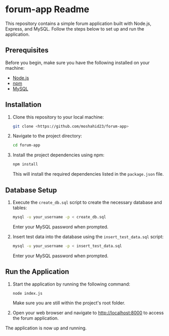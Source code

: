 # forum-app Readme

This repository contains a simple forum application built with Node.js, Express, and MySQL. Follow the steps below to set up and run the application.

## Prerequisites

Before you begin, make sure you have the following installed on your machine:

- [Node.js](https://nodejs.org/)
- [npm](https://www.npmjs.com/)
- [MySQL](https://www.mysql.com/)

## Installation

1. Clone this repository to your local machine:

    ```bash
    git clone <https://github.com/moshahid23/forum-app>
    ```

2. Navigate to the project directory:

    ```bash
    cd forum-app
    ```

3. Install the project dependencies using npm:

    ```bash
    npm install
    ```

    This will install the required dependencies listed in the `package.json` file.

## Database Setup

1. Execute the `create_db.sql` script to create the necessary database and tables:

    ```bash
    mysql -u your_username -p < create_db.sql
    ```

    Enter your MySQL password when prompted.

2. Insert test data into the database using the `insert_test_data.sql` script:

    ```bash
    mysql -u your_username -p < insert_test_data.sql
    ```

    Enter your MySQL password when prompted.

## Run the Application

1. Start the application by running the following command:

    ```bash
    node index.js
    ```

    Make sure you are still within the project's root folder.

2. Open your web browser and navigate to [http://localhost:8000](http://localhost:8000) to access the forum application.

The application is now up and running.